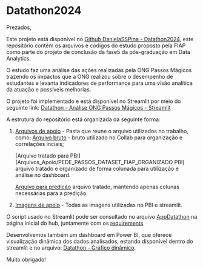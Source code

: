 # Datathon2024

Prezados,

Este projeto está disponível no [Github DanielaSSPina - Datathon2024]((https://github.com/DanielaSSpina/Datathon2024)), este repositório contém os arquivos e códigos do estudo proposto pela FIAP como parte do projeto de conclusão da fase5 da pós-graduação em Data Analytics. 

O estudo faz uma análise das ações realizadas pela ONG Passos Mágicos trazendo os impactos que a ONG realizou sobre o desempenho de estudantes e levanta indicadores de performance para uma visão analítica da atuação e possíveis melhorias.

O projeto foi implementado e está disponível no Streamlit por meio do seguinte link: [Datathon - Análise ONG Passos Mágicos - Streamlit](https://datathonpm2024.streamlit.app/)

A estrutura do repositório está organizada da seguinte forma:

1. [Arquivos de apoio](Arquivos_Apoio) - Pasta que reune o arquivo utilizados no trabalho, como:
   [Arquivo bruto](Arquivos_Apoio/PEDE_PASSOS_DATASET_FIAP_COLAB.csv) - bruto utilizado no Collab para organização e correlações inciais;
   
   [Arquivo tratado para PBI](Arquivos_Apoio/PEDE_PASSOS_DATASET_FIAP_ORGANIZADO PBI) arquivo tratado e organizado de forma colunada para utilização e análise no dashboard.
   
   [Arquivo para predicão](Arquivos_Apoio/PEDE_PASSOS_DATASET_FIAP_MVP.xlsx) arquivo tratado, mantendo apenas colunas necessárias para a predição.

3. [Imagens de apoio](imagens) - Todas as imagens utilizadas no PBI e streamlit.


O script usado no Streamlit pode ser consultado no arquivo [AppDatathon](AppDatathon.py) na página inicial do hub, juntamente com os [requirements](requirements.txt)

Desenvolvemos também um dashboard em Power BI, que oferece visualização dinâmica dos dados analisados, estando disponível dentro do streamlit e no arquivo: [Datathon - Gráfico dinâmico](https://app.powerbi.com/view?r=eyJrIjoiNzFkOTBjMGMtYmM3ZC00YzE0LWI1YjYtNjdhNTE0MzE0NWIyIiwidCI6IjExZGJiZmUyLTg5YjgtNDU0OS1iZTEwLWNlYzM2NGU1OTU1MSIsImMiOjR9&pageName=cb3dc97fa06772a0514d).

Muito obrigado!
